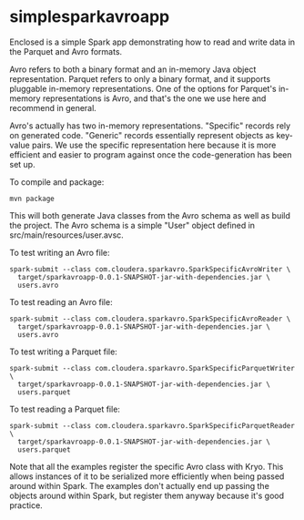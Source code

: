 simplesparkavroapp
==================

Enclosed is a simple Spark app demonstrating how to read and write data in the Parquet and Avro
formats.

Avro refers to both a binary format and an in-memory Java object representation.  Parquet refers
to only a binary format, and it supports pluggable in-memory representations.  One of the options
for Parquet's in-memory representations is Avro, and that's the one we use here and recommend in
general.

Avro's actually has two in-memory representations. "Specific" records rely on generated code.
"Generic" records essentially represent objects as key-value pairs.  We use the specific
representation here because it is more efficient and easier to program against once the
code-generation has been set up.

To compile and package:

    mvn package
    
This will both generate Java classes from the Avro schema as well as build the project. The Avro
schema is a simple "User" object defined in src/main/resources/user.avsc.

To test writing an Avro file:

    spark-submit --class com.cloudera.sparkavro.SparkSpecificAvroWriter \
      target/sparkavroapp-0.0.1-SNAPSHOT-jar-with-dependencies.jar \
      users.avro
    
To test reading an Avro file:

    spark-submit --class com.cloudera.sparkavro.SparkSpecificAvroReader \
      target/sparkavroapp-0.0.1-SNAPSHOT-jar-with-dependencies.jar \
      users.avro
    
To test writing a Parquet file:

    spark-submit --class com.cloudera.sparkavro.SparkSpecificParquetWriter \
      target/sparkavroapp-0.0.1-SNAPSHOT-jar-with-dependencies.jar \
      users.parquet
  
To test reading a Parquet file:

    spark-submit --class com.cloudera.sparkavro.SparkSpecificParquetReader \
      target/sparkavroapp-0.0.1-SNAPSHOT-jar-with-dependencies.jar \
      users.parquet

Note that all the examples register the specific Avro class with Kryo.  This allows instances of it
to be serialized more efficiently when being passed around within Spark.  The examples don't
actually end up passing the objects around within Spark, but register them anyway because it's good
practice.


